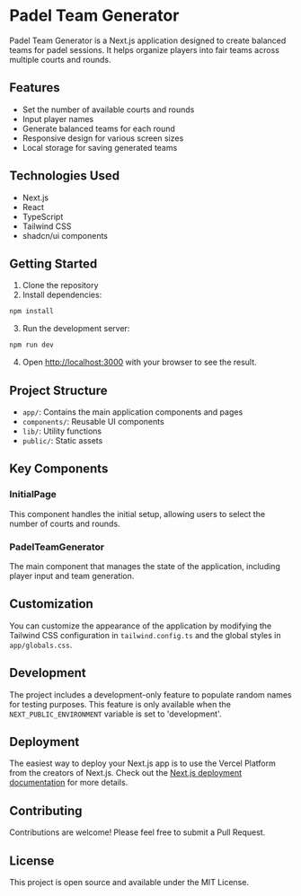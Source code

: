 
# Padel Team Generator

Padel Team Generator is a Next.js application designed to create balanced teams for padel sessions. It helps organize players into fair teams across multiple courts and rounds.

## Features

- Set the number of available courts and rounds
- Input player names
- Generate balanced teams for each round
- Responsive design for various screen sizes
- Local storage for saving generated teams

## Technologies Used

- Next.js
- React
- TypeScript
- Tailwind CSS
- shadcn/ui components

## Getting Started

1. Clone the repository
2. Install dependencies:

```bash
npm install
```

3. Run the development server:

```bash
npm run dev
```

4. Open [http://localhost:3000](http://localhost:3000) with your browser to see the result.

## Project Structure

- `app/`: Contains the main application components and pages
- `components/`: Reusable UI components
- `lib/`: Utility functions
- `public/`: Static assets

## Key Components

### InitialPage

This component handles the initial setup, allowing users to select the number of courts and rounds.

### PadelTeamGenerator

The main component that manages the state of the application, including player input and team generation.

## Customization

You can customize the appearance of the application by modifying the Tailwind CSS configuration in `tailwind.config.ts` and the global styles in `app/globals.css`.

## Development

The project includes a development-only feature to populate random names for testing purposes. This feature is only available when the `NEXT_PUBLIC_ENVIRONMENT` variable is set to 'development'.

## Deployment

The easiest way to deploy your Next.js app is to use the Vercel Platform from the creators of Next.js. Check out the [Next.js deployment documentation](https://nextjs.org/docs/app/building-your-application/deploying) for more details.

## Contributing

Contributions are welcome! Please feel free to submit a Pull Request.

## License

This project is open source and available under the MIT License.
